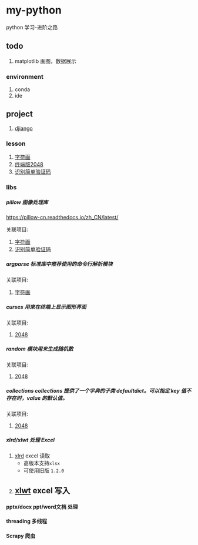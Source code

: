 # my-python
python  学习-进阶之路


## todo

1. matplotlib 画图，数据展示

### environment

1. conda
2. ide

## project

1. [djiango](/project-jango)


### lesson

1. [字符画](/lesson-1-ascii-pic)
2. [终端版2048](/lesson-2-curses-2048)
3. [识别简单验证码](/lesson-3-python-captcha)



### libs

##### pillow 图像处理库

<https://pillow-cn.readthedocs.io/zh_CN/latest/>

关联项目: 

1. [字符画](/lesson-1-ascii-pic)
2. [识别简单验证码](/lesson-3-python-captcha)

##### argparse 标准库中推荐使用的命令行解析模块

关联项目: 

1. [字符画](/lesson-1-ascii-pic)

##### curses 用来在终端上显示图形界面

关联项目: 

1. [2048](/lesson-2-curses-2048)

##### random 模块用来生成随机数

关联项目: 

1. [2048](/lesson-2-curses-2048)

##### collections collections 提供了一个字典的子类 defaultdict。可以指定 key 值不存在时，value 的默认值。

关联项目: 

1. [2048](/lesson-2-curses-2048)


##### xlrd/xlwt 处理 Excel

1. [xlrd](/libs/xlrd) excel 读取
    - 高版本支持`xlsx` 
    - 可使用旧版 `1.2.0`
2. [xlwt](/libs/xlwt) excel 写入
    - 

#### pptx/docx ppt/word文档 处理

#### threading 多线程


#### Scrapy 爬虫




